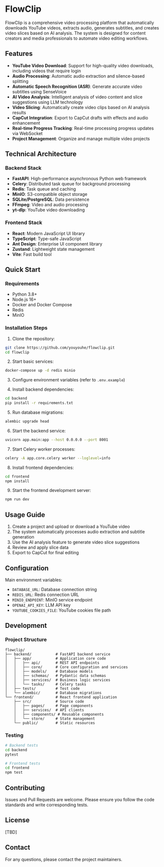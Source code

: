 # FlowClip

FlowClip is a comprehensive video processing platform that automatically downloads YouTube videos, extracts audio, generates subtitles, and creates video slices based on AI analysis. The system is designed for content creators and media professionals to automate video editing workflows.

## Features

- **YouTube Video Download**: Support for high-quality video downloads, including videos that require login
- **Audio Processing**: Automatic audio extraction and silence-based splitting
- **Automatic Speech Recognition (ASR)**: Generate accurate video subtitles using SenseVoice
- **AI Video Analysis**: Intelligent analysis of video content and slice suggestions using LLM technology
- **Video Slicing**: Automatically create video clips based on AI analysis results
- **CapCut Integration**: Export to CapCut drafts with effects and audio enhancement
- **Real-time Progress Tracking**: Real-time processing progress updates via WebSocket
- **Project Management**: Organize and manage multiple video projects

## Technical Architecture

### Backend Stack
- **FastAPI**: High-performance asynchronous Python web framework
- **Celery**: Distributed task queue for background processing
- **Redis**: Task queue and caching
- **MinIO**: S3-compatible object storage
- **SQLite/PostgreSQL**: Data persistence
- **FFmpeg**: Video and audio processing
- **yt-dlp**: YouTube video downloading

### Frontend Stack
- **React**: Modern JavaScript UI library
- **TypeScript**: Type-safe JavaScript
- **Ant Design**: Enterprise UI component library
- **Zustand**: Lightweight state management
- **Vite**: Fast build tool

## Quick Start

### Requirements
- Python 3.8+
- Node.js 16+
- Docker and Docker Compose
- Redis
- MinIO

### Installation Steps

1. Clone the repository:
```bash
git clone https://github.com/youyouhe/flowclip.git
cd flowclip
```

2. Start basic services:
```bash
docker-compose up -d redis minio
```

3. Configure environment variables (refer to `.env.example`)

4. Install backend dependencies:
```bash
cd backend
pip install -r requirements.txt
```

5. Run database migrations:
```bash
alembic upgrade head
```

6. Start the backend service:
```bash
uvicorn app.main:app --host 0.0.0.0 --port 8001
```

7. Start Celery worker processes:
```bash
celery -A app.core.celery worker --loglevel=info
```

8. Install frontend dependencies:
```bash
cd frontend
npm install
```

9. Start the frontend development server:
```bash
npm run dev
```

## Usage Guide

1. Create a project and upload or download a YouTube video
2. The system automatically processes audio extraction and subtitle generation
3. Use the AI analysis feature to generate video slice suggestions
4. Review and apply slice data
5. Export to CapCut for final editing

## Configuration

Main environment variables:
- `DATABASE_URL`: Database connection string
- `REDIS_URL`: Redis connection URL
- `MINIO_ENDPOINT`: MinIO service endpoint
- `OPENAI_API_KEY`: LLM API key
- `YOUTUBE_COOKIES_FILE`: YouTube cookies file path

## Development

### Project Structure
```
flowclip/
├── backend/           # FastAPI backend service
│   ├── app/           # Application core code
│   │   ├── api/       # REST API endpoints
│   │   ├── core/      # Core configuration and services
│   │   ├── models/    # Database models
│   │   ├── schemas/   # Pydantic data schemas
│   │   ├── services/  # Business logic services
│   │   └── tasks/     # Celery tasks
│   ├── tests/         # Test code
│   └── alembic/       # Database migrations
└── frontend/          # React frontend application
    ├── src/           # Source code
    │   ├── pages/     # Page components
    │   ├── services/  # API clients
    │   ├── components/ # Reusable components
    │   └── store/     # State management
    └── public/        # Static resources
```

### Testing
```bash
# Backend tests
cd backend
pytest

# Frontend tests
cd frontend
npm test
```

## Contributing

Issues and Pull Requests are welcome. Please ensure you follow the code standards and write corresponding tests.

## License

[TBD]

## Contact

For any questions, please contact the project maintainers.
